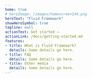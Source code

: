 ```yaml
---
home: true
# heroImage: /images/homescreen144.png
heroText: "Fluid Framework"
showHeroSymbol: true
tagline: null
actionText: Get started →
actionLink: /docs/getting-started.md
features:
- title: What is Fluid Framework?
  details: Some details go here.
- title: FAQ
  details: Some details go here.
- title: Other media
  details: Some details go here.
---
```

